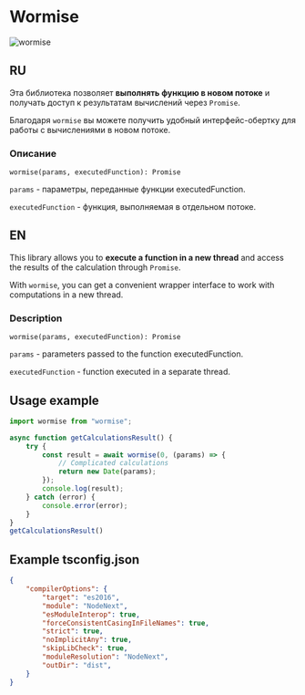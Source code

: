# Wormise
![wormise](https://github.com/user-attachments/assets/966e0952-6afa-43f8-8329-5c888fe8077d)

## RU

Эта библиотека позволяет **выполнять функцию в новом потоке** и получать доступ к результатам вычислений через `Promise`.

Благодаря `wormise` вы можете получить удобный интерфейс-обертку для работы с вычислениями в новом потоке.

### Описание

`wormise(params, executedFunction): Promise`

`params` - параметры, переданные функции executedFunction.

`executedFunction` - функция, выполняемая в отдельном потоке.

## EN

This library allows you to **execute a function in a new thread** and access the results of the calculation through `Promise`.

With `wormise`, you can get a convenient wrapper interface to work with computations in a new thread.

### Description

`wormise(params, executedFunction): Promise`

`params` - parameters passed to the function executedFunction.

`executedFunction` - function executed in a separate thread.

## Usage example

``` typescript
import wormise from "wormise";

async function getCalculationsResult() {
    try {
        const result = await wormise(0, (params) => {
            // Complicated calculations
            return new Date(params);
        });
        console.log(result);
    } catch (error) {
        console.error(error);
    }
}
getCalculationsResult()
```

## Example tsconfig.json

``` json
{
    "compilerOptions": {
        "target": "es2016",
        "module": "NodeNext",
        "esModuleInterop": true,
        "forceConsistentCasingInFileNames": true,
        "strict": true,
        "noImplicitAny": true,
        "skipLibCheck": true,
        "moduleResolution": "NodeNext",
        "outDir": "dist",
    }
}
```
